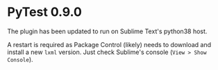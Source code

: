 # PyTest 0.9.0

The plugin has been updated to run on Sublime Text's python38 host.

A restart is required as Package Control (likely) needs to download and install
a new `lxml` version.  Just check Sublime's console (`View > Show Console`).

